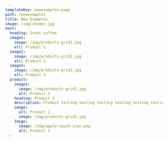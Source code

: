 ```yaml
---
templateKey: newexamples-page
path: /newexamples
title: New Examples
image: /img/chemex.jpg
main:
  heading: Great coffee
  image1:
    image: /img/products-grid1.jpg
    alt: Product 1
  image2:
    image: /img/products-grid2.jpg
    alt: Product 2
  image3:
    image: /img/products-grid3.jpg
    alt: Product 3
  product:
    image1:
      image: /img/products-grid1.jpg
      alt: Product 1
    heading: Product 1
    description: Product testing testing testing testing testing testing
    image:
      alt: Product 1
      image: /img/products-grid1.jpg
    Image:
      image: /img/apple-touch-icon.png
      alt: Product 1
---
```

